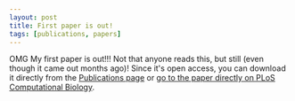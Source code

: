 ```yaml
---
layout: post
title: First paper is out!
tags: [publications, papers]
---
```

OMG My first paper is out!!! Not that anyone reads this, but still (even though
it came out months ago)! Since it's open access, you can download it directly
from the [Publications page](/publications) or [go to the paper directly on PLoS
Computational
Biology](http://journals.plos.org/ploscompbiol/article?id=10.1371/journal.pcbi.1005879).
